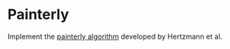 Painterly
=========

Implement the [painterly algorithm](http://www.mrl.nyu.edu/publications/painterly98/) developed by Hertzmann et al.
